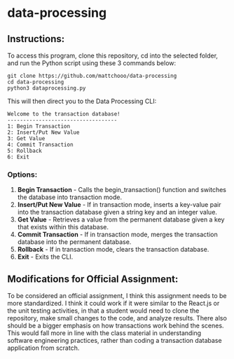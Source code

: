 # data-processing

## Instructions: 
To access this program, clone this repository, cd into the selected folder, and run the Python script using these 3 commands below:

``` 
git clone https://github.com/mattchooo/data-processing
cd data-processing
python3 dataprocessing.py
```

This will then direct you to the Data Processing CLI:

```
Welcome to the transaction database!
-----------------------------------
1: Begin Transaction
2: Insert/Put New Value
3: Get Value
4: Commit Transaction
5: Rollback
6: Exit
```

### Options:
1. __Begin Transaction__ - Calls the begin_transaction() function and switches the database into transaction mode.
2. __Insert/Put New Value__ - If in transaction mode, inserts a key-value pair into the transaction database given a string key and an integer value.
3. __Get Value__ - Retrieves a value from the permanent database given a key that exists within this database.
4. __Commit Transaction__ - If in transaction mode, merges the transaction database into the permanent database.
5. __Rollback__ - If in transaction mode, clears the transaction database.
6. __Exit__ - Exits the CLI.

## Modifications for Official Assignment:
To be considered an official assignment, I think this assignment needs to be more standardized. I think it could work if it were similar to the React.js or the unit testing activities, in that a student would need to clone the repository, make small changes to the code, and analyze results. There also should be a bigger emphasis on how transactions work behind the scenes. This would fall more in line with the class material in understanding software engineering practices, rather than coding a transaction database application from scratch.
